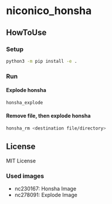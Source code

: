# niconico_honsha
## HowToUse
### Setup
```bash
python3 -m pip install -e .
```

### Run
#### Explode honsha
```bash
honsha_explode
```

#### Remove file, then explode honsha
```bash
honsha_rm <destination file/directory>
```

## License
MIT License

### Used images
* nc230167: Honsha Image
* nc278091: Explode Image